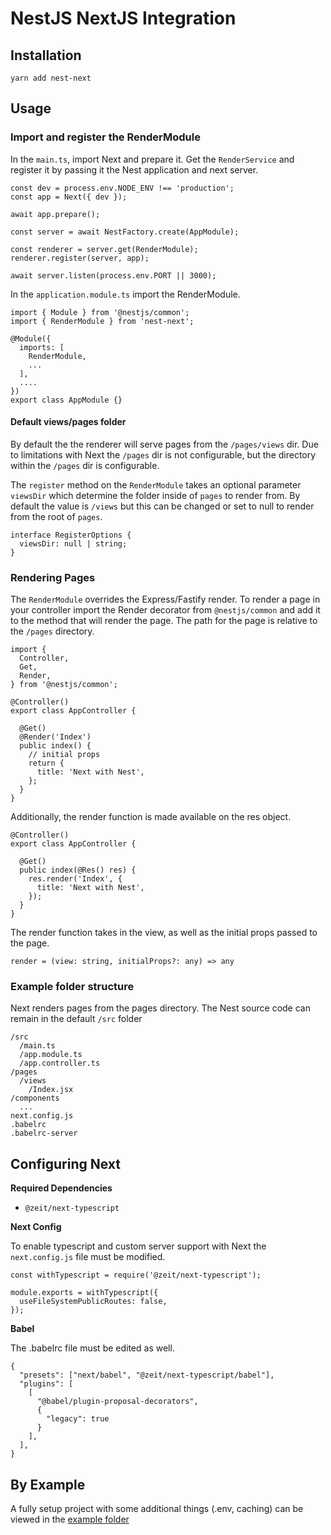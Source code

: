# NestJS NextJS Integration

## Installation

    yarn add nest-next

## Usage

### Import and register the RenderModule

In the `main.ts`, import Next and prepare it. Get the `RenderService` and register it by passing it the
Nest application and next server.

    const dev = process.env.NODE_ENV !== 'production';
    const app = Next({ dev });

    await app.prepare();

    const server = await NestFactory.create(AppModule);

    const renderer = server.get(RenderModule);
    renderer.register(server, app);

    await server.listen(process.env.PORT || 3000);

In the `application.module.ts` import the RenderModule.

    import { Module } from '@nestjs/common';
    import { RenderModule } from 'nest-next';

    @Module({
      imports: [
        RenderModule,
        ...
      ],
      ....
    })
    export class AppModule {}

#### Default views/pages folder

By default the the renderer will serve pages from the `/pages/views` dir. Due to limitations with
Next the `/pages` dir is not configurable, but the directory within the `/pages` dir is configurable.

The `register` method on the `RenderModule` takes an optional parameter `viewsDir` which determine the
folder inside of `pages` to render from. By default the value is `/views` but this can be changed or
set to null to render from the root of `pages`.

    interface RegisterOptions {
      viewsDir: null | string;
    }

### Rendering Pages

The `RenderModule` overrides the Express/Fastify render. To render a page in your controller import
the Render decorator from `@nestjs/common` and add it to the method that will render the page. The
path for the page is relative to the `/pages` directory.

    import {
      Controller,
      Get,
      Render,
    } from '@nestjs/common';

    @Controller()
    export class AppController {

      @Get()
      @Render('Index')
      public index() {
        // initial props
        return {
          title: 'Next with Nest',
        };
      }
    }

Additionally, the render function is made available on the res object.

    @Controller()
    export class AppController {

      @Get()
      public index(@Res() res) {
        res.render('Index', {
          title: 'Next with Nest',
        });
      }
    }

The render function takes in the view, as well as the initial props passed to the page.

    render = (view: string, initialProps?: any) => any

### Example folder structure

Next renders pages from the pages directory. The Nest source code can remain in the default `/src` folder

    /src
      /main.ts
      /app.module.ts
      /app.controller.ts
    /pages
      /views
        /Index.jsx
    /components
      ...
    next.config.js
    .babelrc
    .babelrc-server

## Configuring Next

**Required Dependencies**

- `@zeit/next-typescript`

**Next Config**

To enable typescript and custom server support with Next the `next.config.js` file must be modified.

    const withTypescript = require('@zeit/next-typescript');

    module.exports = withTypescript({
      useFileSystemPublicRoutes: false,
    });

**Babel**

The .babelrc file must be edited as well.

    {
      "presets": ["next/babel", "@zeit/next-typescript/babel"],
      "plugins": [
        [
          "@babel/plugin-proposal-decorators",
          {
            "legacy": true
          }
        ],
      ],
    }

## By Example

A fully setup project with some additional things (.env, caching) can be viewed in
the [example folder](/example)
